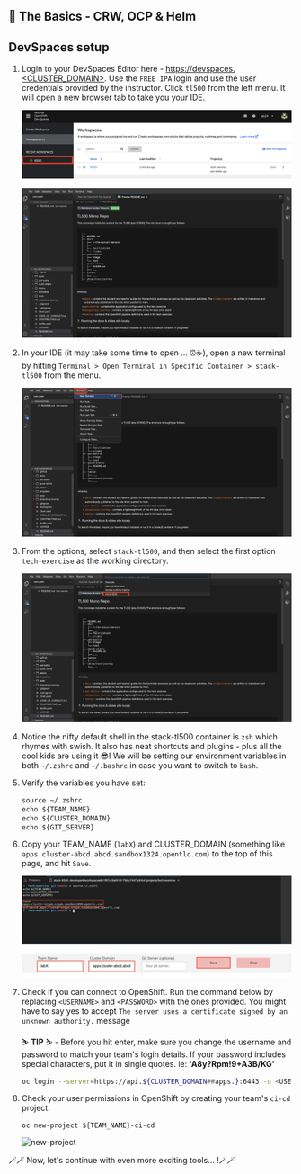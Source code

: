 ## 🐌 The Basics - CRW, OCP & Helm
## DevSpaces setup

1. Login to your DevSpaces Editor here - [https://devspaces.<CLUSTER_DOMAIN>](https://devspaces.<CLUSTER_DOMAIN>). Use the `FREE IPA` login and use the user credentials provided by the instructor. Click `tl500` from the left menu. It will open a new browser tab to take you your IDE.

    ![tl500](./images/tl500.png)

    ![crw](./images/crw.png)

2. In your IDE (it may take some time to open ... ⏰☕️), open a new terminal by hitting `Terminal > Open Terminal in Specific Container > stack-tl500` from the menu.

    ![new-terminal](./images/new-terminal.png)

3. From the options, select `stack-tl500`, and then select the first option `tech-exercise` as the working directory.

    ![stack-tl500](./images/stack-tl500.png)

4. Notice the nifty default shell in the stack-tl500 container is `zsh` which rhymes with swish. It also has neat shortcuts and plugins - plus all the cool kids are using it 😎! We will be setting our environment variables in both `~/.zshrc` and `~/.bashrc` in case you want to switch to `bash`.

5. Verify the variables you have set:

    ```zsh#test
    source ~/.zshrc
    echo ${TEAM_NAME}
    echo ${CLUSTER_DOMAIN}
    echo ${GIT_SERVER}
    ```

6. Copy your TEAM_NAME (`labX`) and CLUSTER_DOMAIN (something like `apps.cluster-abcd.abcd.sandbox1324.opentlc.com`) to the top of this page, and hit `Save`.

    ![clusterdomain](./images/clusterdomain.png)

    ![customizeinstructions](./images/customizeinstructions.png)

6. Check if you can connect to OpenShift. Run the command below by replacing `<USERNAME>` and `<PASSWORD>` with the ones provided. You might have to say yes to accept `The server uses a certificate signed by an unknown authority.` message

    <p class="tip">
    ⛷️ <b>TIP</b> ⛷️ - Before you hit enter, make sure you change the username and password to match your team's login details. If your password includes special characters, put it in single quotes. ie: <strong>'A8y?Rpm!9+A3B/KG'</strong>
    </p>

    ```bash
    oc login --server=https://api.${CLUSTER_DOMAIN##apps.}:6443 -u <USERNAME> -p <PASSWORD>
    ```

7. Check your user permissions in OpenShift by creating your team's `ci-cd` project. 

    ```bash#test
    oc new-project ${TEAM_NAME}-ci-cd
    ```

    ![new-project](./images/new-project.png)

🪄🪄 Now, let's continue with even more exciting tools... !🪄🪄
